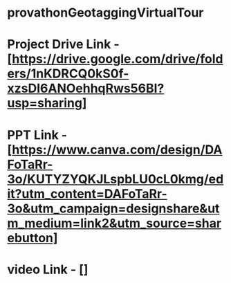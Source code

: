 # provathonGeotaggingVirtualTour

 # Project Drive Link - [https://drive.google.com/drive/folders/1nKDRCQ0kS0f-xzsDI6ANOehhqRws56BI?usp=sharing]
 # PPT Link - [https://www.canva.com/design/DAFoTaRr-3o/KUTYZYQKJLspbLU0cL0kmg/edit?utm_content=DAFoTaRr-3o&utm_campaign=designshare&utm_medium=link2&utm_source=sharebutton]
 # video Link - []
